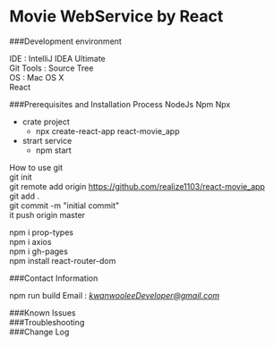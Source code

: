 # Movie WebService by React

###Development environment

IDE : IntelliJ IDEA Ultimate  
Git Tools : Source Tree  
OS : Mac OS X  
React

###Prerequisites and Installation Process
NodeJs
Npm
Npx

- crate project   
  - npx create-react-app react-movie_app  
- strart service
  - npm start

How to use git  
git init   
git remote add origin https://github.com/realize1103/react-movie_app  
git add .  
git commit -m "initial commit"    
it push origin master    


npm i prop-types  
npm i axios  
npm i gh-pages   
npm install react-router-dom  

###Contact Information  

npm run build 
Email : *[kwanwooleeDeveloper@gmail.com](mailto:kwanwooleeDeveloper@gmail.com)*

###Known Issues  
###Troubleshooting  
###Change Log  


